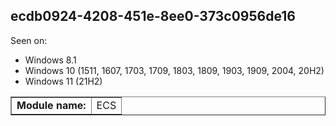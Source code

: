 ## ecdb0924-4208-451e-8ee0-373c0956de16

Seen on:
* Windows 8.1
* Windows 10 (1511, 1607, 1703, 1709, 1803, 1809, 1903, 1909, 2004, 20H2)
* Windows 11 (21H2)

<table border="1" class="docutils">
  <tbody>
    <tr>
      <td><b>Module name:</b></td>
      <td>ECS</td>
    </tr>
  </tbody>
</table>

